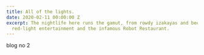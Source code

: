 ```yaml
---
title: All of the lights.
date: 2020-02-11 00:00:00 Z
excerpt: The nightlife here runs the gamut, from rowdy izakayas and beer bars, to
  red-light entertainment and the infamous Robot Restaurant.
---
```


blog no 2

